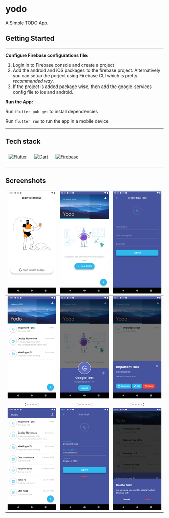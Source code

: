 # yodo

A Simple TODO App.

## Getting Started

***

__Configure Firebase configurations file:__

1. Login in to Firebase console and create a project
2. Add the android and iOS packages to the firebase project. Alternatively you can setup the porject using Firebase CLI which is pretty _recommended way_.
3. If the project is added package wise, then add the google-services config file to ios and android.

__Run the App:__

Run `flutter pub get` to install dependencies

Run `flutter run` to run the app in a mobile device

***

## Tech stack

<a href="https://flutter.dev/" target="_blank"><img style="margin: 10px" src="https://profilinator.rishav.dev/skills-assets/flutterio-icon.svg" alt="Flutter" height="25" /></a>
<a href="https://dart.dev/" target="_blank"><img style="margin: 10px" src="https://profilinator.rishav.dev/skills-assets/dartlang-icon.svg" alt="Dart" height="25" /></a> 
<a href="https://firebase.google.com/" target="_blank"><img style="margin: 10px" src="https://profilinator.rishav.dev/skills-assets/firebase.png" alt="Firebase" height="25" /></a> 
***

## Screenshots

![login](screenshots/sign-in.png) | ![home](screenshots/home.png) | ![create-task](screenshots/create-todo.png)
:----:|:----:|:----:
![todos](screenshots/todos.png) | ![profile](screenshots/profile.png) | ![todo-details](screenshots/todo-details.png)
:----:|:----:|:----:
![todos-appbar-mini](screenshots/todos-app-bar%20minimised.png) | ![edit-todo](screenshots/edit_todo.png) | ![confirm-delete](screenshots/confirm-delete.png)
